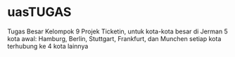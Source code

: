 # uasTUGAS
Tugas Besar Kelompok 9
Projek Ticketin, untuk kota-kota besar di Jerman
5 kota awal: Hamburg, Berlin, Stuttgart, Frankfurt, dan Munchen
setiap kota terhubung ke 4 kota lainnya
